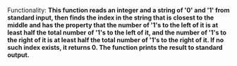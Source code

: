 Functionality: **This function reads an integer and a string of '0' and '1' from standard input, then finds the index in the string that is closest to the middle and has the property that the number of '1's to the left of it is at least half the total number of '1's to the left of it, and the number of '1's to the right of it is at least half the total number of '1's to the right of it. If no such index exists, it returns 0. The function prints the result to standard output.**